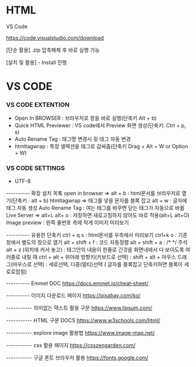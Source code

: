 # HTML

VS Code

https://code.visualstudio.com/download

[단순 활용] .zip 압축해제 후 바로 실행 가능

[설치 및 활용] - Install 진행

# VS CODE
### VS CODE EXTENTION
- Open In BROWSER : 브라우저로 창을 바로 실행(단축키 Alt + b)
- Quick HTML Previewer : VS code에서 Preview 화면 생성(단축키: Ctrl + p, s)
- Auto Rename Tag : 태그명 변경시 뒷 태그 자동 변경
- htmltagwrap : 특정 셀렉션을 태그로 감싸줌(단축키 Drag + Alt + W or Option + W)
  
### VS CODE SETTINGS
- UTF-8

---------- 확장 설치 목록
open in browser => alt + b : html문서를 브라우저로 열기(단축키 : alt + b)
htmltagwrap =>  태그를 넣을 문자를 블록 잡고 alt + w  : 글자에 태그 자동 생성
Auto Rename Tag : 여는 태그를 바꾸면 닫는 태그가 자동으로 바뀜
Live Server => alt+L alt+ o : 저장하면 새로고침하지 않아도 바로 적용(alt+L alt+O)
Image preview : 왼쪽 줄번호 측에 작게 이미지 미리보기


---------- 유용한 단축키
ctrl + q  s : html문서를 우측에서 미리보기
ctrl+k o : 기존창에서 별도의 창으로 열기
alt + shift + f : 코드 자동정렬
alt + shift + a : /*  */ 주석
alt + z (위치에 커서 놓고) : 태그안의 내용이 한줄로 긴것을 화면내에서 다 보이도록 여러줄로 내릴 때
ctrl + alt + 위아래 방향키(키보드로 선택)   : 
shift + alt + 마우스 드래그(마우스로 선택)  :   세로선택, 다중(멀티)선택 ( 글자를 블록잡고 단축키하면 블록이 세로로잡힘)


---------- Emmet DOC
https://docs.emmet.io/cheat-sheet/


---------- 이미지 다운로드 페이지
https://pixabay.com/ko/


----------- 의미없는 텍스트 활용 구문
https://www.lipsum.com/


----------- HTML 구문 DOCS
https://www.w3schools.com/html/


----------- explore image 활용법
https://www.image-map.net/


----------- css 활용 페이지
https://csszengarden.com/


----------- 구글 폰트 브라우저 활용
https://fonts.google.com/
<link rel="preconnect" href="https://fonts.googleapis.com">
<link rel="preconnect" href="https://fonts.gstatic.com" crossorigin>
<link href="https://fonts.googleapis.com/css2?family=Jua&display=swap" rel="stylesheet">